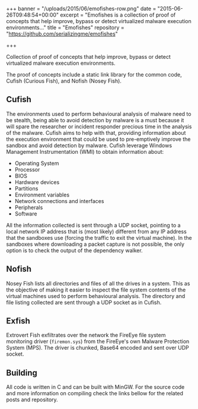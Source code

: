 +++
banner = "/uploads/2015/06/emofishes-row.png"
date = "2015-06-26T09:48:54+00:00"
excerpt = "Emofishes is a collection of proof of concepts that help improve, bypass or detect virtualized malware execution environments..."
title = "Emofishes"
repository = "https://github.com/serializingme/emofishes"

+++

Collection of proof of concepts that help improve, bypass or detect virtualized malware execution environments.

<!--more-->

The proof of concepts include a static link library for the common code, Cufish (Curious Fish), and Nofish (Nosey Fish).

## Cufish

The environments used to perform behavioural analysis of malware need to be stealth, being able to avoid detection by malware is a must because it will spare the researcher or incident responder precious time in the analysis of the malware. Cufish aims to help with that, providing information about the execution environment that could be used to pre-emptively improve the sandbox and avoid detection by malware. Cufish leverage Windows Management Instrumentation (WMI) to obtain information about:

* Operating System
* Processor
* BIOS
* Hardware devices
* Partitions
* Environment variables
* Network connections and interfaces
* Peripherals
* Software

All the information collected is sent through a UDP socket, pointing to a local network IP address that is (most likely) different from any IP address that the sandboxes use (forcing the traffic to exit the virtual machine). In the sandboxes where downloading a packet capture is not possible, the only option is to check the output of the dependency walker.

## Nofish

Nosey Fish lists all directories and files of all the drives in a system. This as the objective of making it easier to inspect the file system contents of the virtual machines used to perform behavioural analysis. The directory and file listing collected are sent through a UDP socket as in Cufish.

## Exfish

Extrovert Fish exfiltrates over the network the FireEye file system monitoring driver (`firemon.sys`) from the FireEye's own Malware Protection System (MPS). The driver is chunked, Base64 encoded and sent over UDP socket.

## Building

All code is written in C and can be built with MinGW. For the source code and more information on compiling check the links bellow for the related posts and repository.

